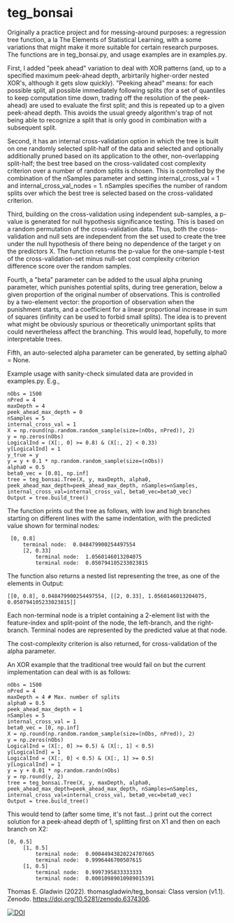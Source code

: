 # teg_bonsai

Originally a practice project and for messing-around purposes: a regression tree function, a la The Elements of Statistical Learning, with a some variations that might make it more suitable for certain research purposes. The functions are in teg_bonsai.py, and usage examples are in examples.py.

First, I added "peek ahead" variation to deal with XOR patterns (and, up to a specified maximum peek-ahead depth, arbirtarily higher-order nested XOR's, although it gets slow quickly). "Peeking ahead" means: for each possible split, all possible immediately following splits (for a set of quantiles to keep computation time down, trading off the resolution of the peek-ahead) are used to evaluate the first split; and this is repeated up to a given peek-ahead depth. This avoids the usual greedy algorithm's trap of not being able to recognize a split that is only good in combination with a subsequent split.

Second, it has an internal cross-validation option in which the tree is built on one randomly selected split-half of the data and selected and optionally additionally pruned based on its application to the other, non-overlapping split-half; the best tree based on the cross-validated cost complexity criterion over a number of random splits is chosen. This is controlled by the combination of the nSamples parameter and setting internal_cross_val = 1 and internal_cross_val_nodes = 1. nSamples specifies the number of random splits over which the best tree is selected based on the cross-validated criterion.

Third, building on the cross-validation using independent sub-samples, a p-value is generated for null hypothesis significance testing. This is based on a random permutation of the cross-validation data. Thus, both the cross-validation and null sets are independent from the set used to create the tree under the null hypothesis of there being no dependence of the target y on the predictors X. The function returns the p-value for the one-sample t-test of the cross-validation-set minus null-set cost complexity criterion difference score over the random samples.

Fourth, a "beta" parameter can be added to the usual alpha pruning parameter, which punishes potential splits, during tree generation, below a given proportion of the original number of observations. This is controlled by a two-element vector: the proportion of observation when the punishment starts, and a coefficient for a linear proportional increase in sum of squares (infinity can be used to forbid small splits). The idea is to prevent what might be obviously spurious or theoretically unimportant splits that could nevertheless affect the branching. This would lead, hopefully, to more interpretable trees.

Fifth, an auto-selected alpha parameter can be generated, by setting alpha0 = None.

Example usage with sanity-check simulated data are provided in examples.py. E.g.,

```
nObs = 1500
nPred = 4
maxDepth = 4
peek_ahead_max_depth = 0
nSamples = 5
internal_cross_val = 1
X = np.round(np.random.random_sample(size=(nObs, nPred)), 2)
y = np.zeros(nObs)
LogicalInd = (X[:, 0] >= 0.8) & (X[:, 2] < 0.33)
y[LogicalInd] = 1
y_true = y
y = y + 0.1 * np.random.random_sample(size=(nObs))
alpha0 = 0.5
beta0_vec = [0.01, np.inf]
tree = teg_bonsai.Tree(X, y, maxDepth, alpha0, peek_ahead_max_depth=peek_ahead_max_depth, nSamples=nSamples, internal_cross_val=internal_cross_val, beta0_vec=beta0_vec)
Output = tree.build_tree()
```
The function prints out the tree as follows, with low and high branches starting on different lines with the same indentation, with the predicted value shown for terminal nodes:

```
 [0, 0.8]
	 terminal node:  0.048479900254497554
	 [2, 0.33]
		 terminal node:  1.0560146013204075
		 terminal node:  0.050794105233023815

```

The function also returns a nested list representing the tree, as one of the elements in Output:

`[[0, 0.8], 0.048479900254497554, [[2, 0.33], 1.0560146013204075, 0.050794105233023815]]`

Each non-terminal node is a triplet containing a 2-element list with the feature-index and split-point of the node, the left-branch, and the right-branch. Terminal nodes are represented by the predicted value at that node.

The cost-complexity criterion is also returned, for cross-validation of the alpha parameter.

An XOR example that the traditional tree would fail on but the current implementation can deal with is as follows:

```
nObs = 1500
nPred = 4
maxDepth = 4 # Max. number of splits
alpha0 = 0.5
peek_ahead_max_depth = 1
nSamples = 5
internal_cross_val = 1
beta0_vec = [0, np.inf]
X = np.round(np.random.random_sample(size=(nObs, nPred)), 2)
y = np.zeros(nObs)
LogicalInd = (X[:, 0] >= 0.5) & (X[:, 1] < 0.5)
y[LogicalInd] = 1
LogicalInd = (X[:, 0] < 0.5) & (X[:, 1] >= 0.5)
y[LogicalInd] = 1
y = y + 0.01 * np.random.randn(nObs)
y = np.round(y, 2)
tree = teg_bonsai.Tree(X, y, maxDepth, alpha0, peek_ahead_max_depth=peek_ahead_max_depth, nSamples=nSamples, internal_cross_val=internal_cross_val, beta0_vec=beta0_vec)
Output = tree.build_tree()
```

This would tend to  (after some time, it's not fast...) print out the correct solution for a peek-ahead depth of 1, splitting first on X1 and then on each branch on X2:

```
[0, 0.5]
	 [1, 0.5]
		 terminal node:  0.00044943820224707665
		 terminal node:  0.9996446700507615
	 [1, 0.5]
		 terminal node:  0.9997395833333333
		 terminal node:  0.00010989010989015391

```

Thomas E. Gladwin (2022). thomasgladwin/teg_bonsai: Class version (v1.1). Zenodo. https://doi.org/10.5281/zenodo.6374306.

[![DOI](https://zenodo.org/badge/458932097.svg)](https://zenodo.org/badge/latestdoi/458932097)


